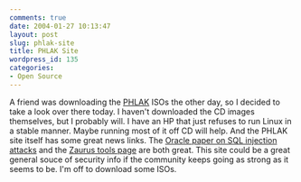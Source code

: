 ```yaml
---
comments: true
date: 2004-01-27 10:13:47
layout: post
slug: phlak-site
title: PHLAK Site
wordpress_id: 135
categories:
- Open Source
---
```


A friend was downloading the [PHLAK](http://www.phlak.org/modules/news/) ISOs the other day, so I decided to take a look over there today. I haven't downloaded the CD images themselves, but I probably will. I have an HP that just refuses to run Linux in a stable manner. Maybe running most of it off CD will help. And the PHLAK site itself has some great news links. The [Oracle paper on SQL injection attacks](http://www.net-security.org/dl/articles/IntegrigyIntrotoSQLInjectionAttacks.pdf) and the [Zaurus tools page](http://homepages.ius.edu/adrian/z/) are both great. This site could be a great general souce of security info if the community keeps going as strong as it seems to be. I'm off to download some ISOs.
